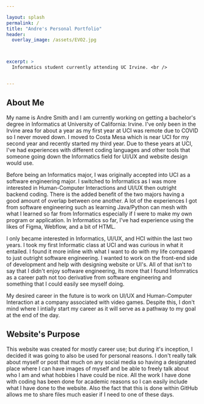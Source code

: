 ```yaml
---

layout: splash
permalink: /
title: "Andre's Personal Portfolio"
header:
  overlay_image: /assets/EVO2.jpg



excerpt: >
  Informatics student currently attending UC Irvine. <br />


---
```


## About Me

My name is Andre Smith and I am currently working on getting a bachelor's degree in Informatics at University of California: Irvine. I've only been in the Irvine area for about a year as my first year at UCI was remote due to COVID so I never moved down. I moved to Costa Mesa which is near UCI for my second year and recently started my third year. Due to these years at UCI, I've had experiences with different coding languages and other tools that someone going down the Informatics field for UI/UX and website design would use.

Before being an Informatics major, I was originally accepted into UCI as a software engineering major. I switched to Informatics as I was more interested in Human-Computer Interactions and UI/UX then outright backend coding. There is the added benefit of the two majors having a good amount of overlap between one another. A lot of the experiences I got from software engineering such as learning Java/Python can mesh with what I learned so far from Informatics especially if I were to make my own program or application. In Informatics so far, I've had experience using the likes of Figma, Webflow, and a bit of HTML. 

I only became interested in Informatics, UI/UX, and HCI within the last two years. I took my first Informatic class at UCI and was curious in what it entailed. I found it more inline with what I want to do with my life compared to just outright software engineering. I wanted to work on the front-end side of development and help with designing website or UI's. All of that isn't to say that I didn't enjoy software engineering, its more that I found Infomratics as a career path not too derivative from software engineering and something that I could easily see myself doing.

My desired career in the future is to work on UI/UX and Human-Computer Interaction at a company associated with video games. Despite this, I don't mind where I intially start my career as it will serve as a pathway to my goal at the end of the day. 




## Website's Purpose

This website was created for mostly career use; but during it's inception, I decided it was going to also be used for personal reasons. I don't really talk about myself or post that much on any social media so having a designated place where I can have images of myself and be able to freely talk about who I am and what hobbies I have could be nice. All the work I have done with coding has been done for academic reasons so I can easily include what I have done to the website. Also the fact that this is done within GitHub allows me to share files much easier if I need to one of these days.